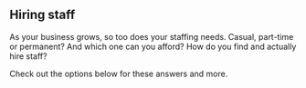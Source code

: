 ## Hiring staff

As your business grows, so too does your staffing needs. Casual, part-time or permanent? And which one can you afford? How do you find and actually hire staff?

Check out the options below for these answers and more.
